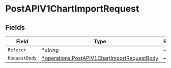 # PostAPIV1ChartImportRequest


## Fields

| Field                                                                                                     | Type                                                                                                      | Required                                                                                                  | Description                                                                                               |
| --------------------------------------------------------------------------------------------------------- | --------------------------------------------------------------------------------------------------------- | --------------------------------------------------------------------------------------------------------- | --------------------------------------------------------------------------------------------------------- |
| `Referer`                                                                                                 | **string*                                                                                                 | :heavy_minus_sign:                                                                                        | N/A                                                                                                       |
| `RequestBody`                                                                                             | [*operations.PostAPIV1ChartImportRequestBody](../../models/operations/postapiv1chartimportrequestbody.md) | :heavy_minus_sign:                                                                                        | N/A                                                                                                       |